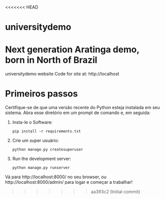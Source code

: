 <<<<<<< HEAD
# universitydemo
Next generation Aratinga demo, born in North of Brazil
=======
universitydemo website
Code for site at: http://localhost

# Primeiros passos
Certifique-se de que uma versão recente do Python esteja instalada em seu sistema. Abra esse diretório em um prompt de comando e, em seguida:

1. Insta-le o Software:
     ```
     pip install -r requirements.txt
     ```
2. Crie um super usuário:
    ```
    python manage.py createsuperuser
    ```
3. Run the development server:
    ```
    python manage.py runserver
    ```
   
Vá para http://localhost:8000/ no seu browser, ou http://localhost:8000/admin/ para logar e começar a trabalhar!
>>>>>>> aa393c2 (Initial commit)
